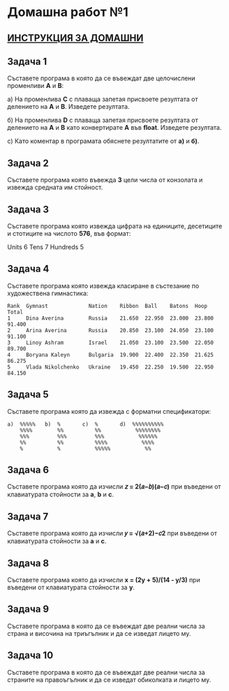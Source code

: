 # Домашна работ №1

## [ИНСТРУКЦИЯ ЗА ДОМАШНИ](README.md)

## Задача 1

Съставете програма в която да се въвеждат две целочислени променливи <b>А</b> и <b>B</b>:
  
  а) На променлива <b>С</b> с плаваща запетая присвоете резултата от делението на <b>А</b> и <b>В</b>. Изведете резултата.
   
  б) На променлива <b>D</b> с плаваща запетая присвоете резултата от делението на <b>А</b> и <b>В</b> като конвертирате <b>А</b> във <b>float</b>. Изведете резултата.

  c) Като коментар в програмата обяснете резултатите от <b>а)</b> и <b>б)</b>.

## Задача 2

Съставете програма която въвежда <b>3</b> цели числа от конзолата и извежда средната им стойност.

## Задача 3

Съставете програма която извежда цифрата на единиците, десетиците и стотиците на числото <b>576</b>, във формат:

Units       6
Tens        7
Hundreds    5

## Задача 4

Съставете програма която извежда класиране в състезание по художествена гимнастика:

```
Rank  Gymnast             Nation    Ribbon  Ball    Batons  Hoop    Total 
1     Dina Averina        Russia    21.650  22.950  23.000  23.800  91.400 
2     Arina Averina       Russia    20.850  23.100  24.050  23.100  91.100 
3     Linoy Ashram        Israel    21.050  23.100  23.500  22.050  89.700 
4     Boryana Kaleyn      Bulgaria  19.900  22.400  22.350  21.625  86.275
5     Vlada Nikolchenko   Ukraine   19.450  22.250  19.500  22.950  84.150 
```

## Задача 5

Съставете програма която да извежда с форматни спецификатори:

```
а)  %%%%%   b)  %       c)  %       d)  %%%%%%%%%%
    %%%%        %%          %%           %%%%%%%%
    %%%         %%%         %%%           %%%%%%
    %%          %%          %%%%           %%%%
    %           %           %%%%%           %%
```
## Задача 6

Съставете програма която да изчисли <b>𝑧 = 2(𝑎−𝑏)(𝑎−𝑐)</b> при въведени от клавиатурата стойности за <b>a</b>, <b>b</b> и <b>c</b>.

## Задача 7

Съставете програма която да изчисли <b>𝑦 = √(𝑎+2)−𝑐2</b> при въведени от клавиатурата стойности за <b>a</b> и <b>c</b>.

## Задача 8

Съставете програма която да изчисли <b>x = (2y + 5)/(14 - y/3)</b> при въведени от клавиатурата стойности за <b>y</b>.

## Задача 9

Съставете програма в която да се въвеждат две реални числа за страна и височина на триъгълник и да се изведат лицето му.

## Задача 10

Съставете програма в която да се въвеждат две реални числа за страните на правоъгълник и да се изведат обиколката и лицето му.
